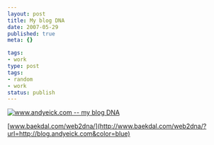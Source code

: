 ```yaml
---
layout: post
title: My blog DNA
date: 2007-05-29
published: true
meta: {}

tags:
- work
type: post
tags:
- random
- work
status: publish
---
```



[![www.andyeick.com -- my blog DNA](http://media.eick.us/2011/05/408699346_d119fbf945.jpg)](http://www.flickr.com/photos/andreweick/408699346/)



[www.baekdal.com/web2dna/](http://www.baekdal.com/web2dna/?url=http://blog.andyeick.com&color=blue)

